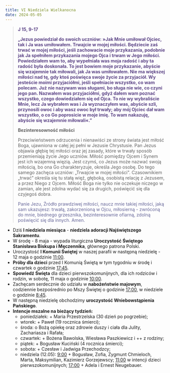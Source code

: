 ```yaml
---
title: VI Niedziela Wielkanocna
date: 2024-05-05
---
```


> **<span style="color: #5D4587;">J 15, 9-17</span>**
>
> **<span style="color: #5D4587;">„Jezus powiedział do swoich uczniów: »Jak Mnie umiłował Ojciec, tak i Ja was umiłowałem. Trwajcie w mojej miłości. Będziecie zaś trwać w mojej miłości, jeśli zachowacie moje przykazania, podobnie jak Ja spełniłem przykazania mojego Ojca i trwam w Jego miłości. Powiedziałem wam to, aby wypełniała was moja radość i aby ta radość była doskonała. To jest bowiem moje przykazanie, abyście się wzajemnie tak miłowali, jak Ja was umiłowałem. Nie ma większej miłości nad tę, gdy ktoś poświęca swoje życie za przyjaciół. Wy jesteście moimi przyjaciółmi, jeśli spełniacie wszystko, co wam polecam. Już nie nazywam was sługami, bo sługa nie wie, co czyni jego pan. Nazwałem was przyjaciółmi, gdyż dałem wam poznać wszystko, czego dowiedziałem się od Ojca. To nie wy wybraliście Mnie, lecz Ja wybrałem was i Ja wyznaczyłem was, abyście szli, przynosili owoc i aby wasz owoc był trwały; aby mój Ojciec dał wam wszystko, o co Go poprosicie w moje imię. To wam nakazuję, abyście się wzajemnie miłowali«.”</span>**
>
>
>
> **Bezinteresowność miłości**
>
> Przeciwieństwem odrzucenia i nienawiści ze strony świata jest miłość Boga, ujawniona w całej jej pełni w Jezusie Chrystusie. Pan Jezus objawia głębię tej miłości oraz jej zasady, które w trwały sposób przemieniają życie Jego uczniów. Miłość pomiędzy Ojcem i Synem jest ich wzajemną więzią. Jest czymś, co Jezus może nazwać swoją miłością, bo ona Go charakteryzuje, określa Jego osobę. Do tego samego zachęca uczniów: „Trwajcie w mojej miłości". Czasownikiem „trwać” określa się tu stałą więź, głęboką, osobistą relację z Jezusem, a przez Niego z Ojcem. Miłość Boga nie tylko nie oczekuje niczego w zamian, ale jest zdolna wydać się za drugich, poświęcić się dla czyjegoś dobra.
>
> <span style="color: #666699;">Panie Jezu, Źródło prawdziwej miłości, naucz mnie takiej miłości, jaką sam ukazujesz: trwałą, zakorzenioną w Ojcu, miłosierną - zwróconą do mnie, biednego grzesznika, bezinteresownie ofiarną, zdolną poświęcić się dla innych. Amen.
> &nbsp;

- Dziś **I niedziela miesiąca** - **niedziela adoracji Najświętszego Sakramentu**.
- W środę - 8 maja - wypada liturgiczna **Uroczystość Świętego Stanisława Biskupa i Męczennika**, głównego patrona Polski.
- Uroczystość **I Komunii Świętej** w naszej parafii w następną niedzielę - 12 maja o godzinie <u>11:00</u>.
- **Próby dla dzieci** przed I Komunią Świętą w tym tygodniu w środę i czwartek o godzinie <u>17:45</u>.
- **Spowiedź Święta** dla dzieci pierwszokomunijnych, dla ich rodziców i rodzin, w sobotę, 11 maja o godzinie <u>10:00</u>.
- Zachęcam serdecznie do udziału w **nabożeństwie majowym**, codziennie bezpośrednio po Mszy Świętej o godzinie <u>17:00</u>, w niedziele o godzinie <u>8:45</u>.
- W następną niedzielę obchodzimy **uroczystość Wniebowstąpienia Pańskiego**.
- **Intencje mszalne na bieżący tydzień:**
  - poniedziałek: + Maria Przestrzelska (30 dzień po pogrzebie);
  - wtorek: + Paweł (19 rocznica śmierci);
  - środa: o Bożą opiekę oraz zdrowie duszy i ciała dla Julity, Zachariasza i Rafała;
  - czwartek: + Bożena Bawolska, Wiesława Paszkiewicz i ++ z rodziny;
  - piątek: + Bogusław Kuciński (4 rocznica śmierci);
  - sobota: + Czesław i Jadwiga Przechodzcy;
  - niedziela (12.05): <u>9:00</u> + Bogusław, Zofia, Zygmunt Chmieloch, Marta, Maksymilian, Kazimierz Gorzejewscy; <u>11:00</u> w intencji dzieci pierwszokomunijnych; <u>17:00</u> + Adela i Ernest Neugebauer.


